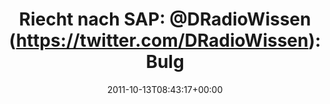---
retweeted: false
source: <a href="http://itunes.apple.com/us/app/twitter/id409789998?mt=12" rel="nofollow">Twitter
  for Mac</a>
entities:
  hashtags: []
  symbols: []
  user_mentions: []
  urls:
  - url: http://t.co/2gh5ZobN
    expanded_url: http://bit.ly/pHYDdQ
    display_url: bit.ly/pHYDdQ
    indices:
    - '92'
    - '112'
display_text_range:
- '0'
- '112'
favorite_count: '0'
id_str: '124404832214851584'
truncated: false
retweet_count: '1'
id: '124404832214851584'
possibly_sensitive: false
created_at: Thu Oct 13 08:43:17 +0000 2011
favorited: false
full_text: 'Riecht nach SAP: [@DRadioWissen](https://twitter.com/DRadioWissen): Bulgarische
  Eisenbahn kann 1.000 Waggons nicht wiederfinden'
lang: de
quote_url: http://bit.ly/pHYDdQ
tags:
- pesos/twitter
date: '2011-10-13T08:43:17+00:00'
src: https://twitter.com/bascht/status/124404832214851584
original_url: https://twitter.com/bascht/status/124404832214851584
type: twitter_tweet
text: 'Riecht nach SAP: [@DRadioWissen](https://twitter.com/DRadioWissen): Bulgarische
  Eisenbahn kann 1.000 Waggons nicht wiederfinden'
title: 'Riecht nach SAP: @DRadioWissen (https://twitter.com/DRadioWissen): Bulg'

---